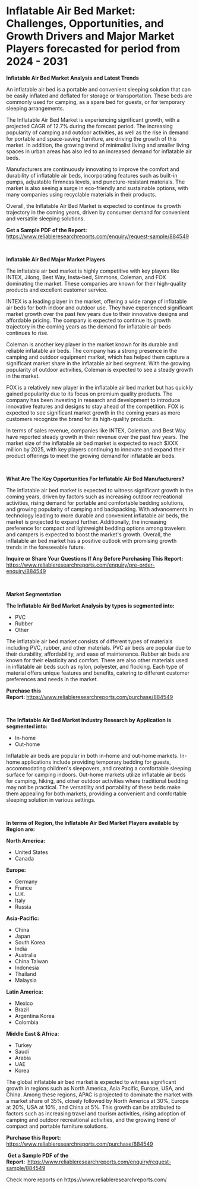 <p><h1>Inflatable Air Bed Market: Challenges, Opportunities, and Growth Drivers and Major Market Players forecasted for period from 2024 - 2031</h1></p><p><strong>Inflatable Air Bed Market Analysis and Latest Trends</strong></p>
<p><p>An inflatable air bed is a portable and convenient sleeping solution that can be easily inflated and deflated for storage or transportation. These beds are commonly used for camping, as a spare bed for guests, or for temporary sleeping arrangements.</p><p>The Inflatable Air Bed Market is experiencing significant growth, with a projected CAGR of 12.7% during the forecast period. The increasing popularity of camping and outdoor activities, as well as the rise in demand for portable and space-saving furniture, are driving the growth of this market. In addition, the growing trend of minimalist living and smaller living spaces in urban areas has also led to an increased demand for inflatable air beds.</p><p>Manufacturers are continuously innovating to improve the comfort and durability of inflatable air beds, incorporating features such as built-in pumps, adjustable firmness levels, and puncture-resistant materials. The market is also seeing a surge in eco-friendly and sustainable options, with many companies using recyclable materials in their products.</p><p>Overall, the Inflatable Air Bed Market is expected to continue its growth trajectory in the coming years, driven by consumer demand for convenient and versatile sleeping solutions.</p></p>
<p><strong>Get a Sample PDF of the Report:&nbsp;</strong> <a href="https://www.reliableresearchreports.com/enquiry/request-sample/884549">https://www.reliableresearchreports.com/enquiry/request-sample/884549</a></p>
<p>&nbsp;</p>
<p><strong>Inflatable Air Bed Major Market Players</strong></p>
<p><p>The inflatable air bed market is highly competitive with key players like INTEX, Jilong, Best Way, Insta-bed, Simmons, Coleman, and FOX dominating the market. These companies are known for their high-quality products and excellent customer service. </p><p>INTEX is a leading player in the market, offering a wide range of inflatable air beds for both indoor and outdoor use. They have experienced significant market growth over the past few years due to their innovative designs and affordable pricing. The company is expected to continue its growth trajectory in the coming years as the demand for inflatable air beds continues to rise.</p><p>Coleman is another key player in the market known for its durable and reliable inflatable air beds. The company has a strong presence in the camping and outdoor equipment market, which has helped them capture a significant market share in the inflatable air bed segment. With the growing popularity of outdoor activities, Coleman is expected to see a steady growth in the market.</p><p>FOX is a relatively new player in the inflatable air bed market but has quickly gained popularity due to its focus on premium quality products. The company has been investing in research and development to introduce innovative features and designs to stay ahead of the competition. FOX is expected to see significant market growth in the coming years as more customers recognize the brand for its high-quality products.</p><p>In terms of sales revenue, companies like INTEX, Coleman, and Best Way have reported steady growth in their revenue over the past few years. The market size of the inflatable air bed market is expected to reach $XXX million by 2025, with key players continuing to innovate and expand their product offerings to meet the growing demand for inflatable air beds.</p></p>
<p>&nbsp;</p>
<p><strong>What Are The Key Opportunities For Inflatable Air Bed Manufacturers?</strong></p>
<p><p>The inflatable air bed market is expected to witness significant growth in the coming years, driven by factors such as increasing outdoor recreational activities, rising demand for portable and comfortable bedding solutions, and growing popularity of camping and backpacking. With advancements in technology leading to more durable and convenient inflatable air beds, the market is projected to expand further. Additionally, the increasing preference for compact and lightweight bedding options among travelers and campers is expected to boost the market's growth. Overall, the inflatable air bed market has a positive outlook with promising growth trends in the foreseeable future.</p></p>
<p><strong>Inquire or Share Your Questions If Any Before Purchasing This Report:</strong> <a href="https://www.reliableresearchreports.com/enquiry/pre-order-enquiry/884549">https://www.reliableresearchreports.com/enquiry/pre-order-enquiry/884549</a></p>
<p>&nbsp;</p>
<p><strong>Market Segmentation</strong></p>
<p><strong>The Inflatable Air Bed Market Analysis by types is segmented into:</strong></p>
<p><ul><li>PVC</li><li>Rubber</li><li>Other</li></ul></p>
<p><p>The inflatable air bed market consists of different types of materials including PVC, rubber, and other materials. PVC air beds are popular due to their durability, affordability, and ease of maintenance. Rubber air beds are known for their elasticity and comfort. There are also other materials used in inflatable air beds such as nylon, polyester, and flocking. Each type of material offers unique features and benefits, catering to different customer preferences and needs in the market.</p></p>
<p><strong>Purchase this Report:&nbsp;</strong><a href="https://www.reliableresearchreports.com/purchase/884549">https://www.reliableresearchreports.com/purchase/884549</a></p>
<p>&nbsp;</p>
<p><strong>The Inflatable Air Bed Market Industry Research by Application is segmented into:</strong></p>
<p><ul><li>In-home</li><li>Out-home</li></ul></p>
<p><p>Inflatable air beds are popular in both in-home and out-home markets. In-home applications include providing temporary bedding for guests, accommodating children's sleepovers, and creating a comfortable sleeping surface for camping indoors. Out-home markets utilize inflatable air beds for camping, hiking, and other outdoor activities where traditional bedding may not be practical. The versatility and portability of these beds make them appealing for both markets, providing a convenient and comfortable sleeping solution in various settings.</p></p>
<p>&nbsp;</p>
<p><strong>In terms of Region, the Inflatable Air Bed Market Players available by Region are:</strong></p>
<p>
    <p> <strong> North America: </strong>
        <ul>
            <li>United States</li>
            <li>Canada</li>
        </ul>
        </p> 
    <p> <strong> Europe: </strong>
        <ul>
            <li>Germany</li>
            <li>France</li>
            <li>U.K.</li>
            <li>Italy</li>
            <li>Russia</li>
        </ul>
        </p> 
    <p> <strong> Asia-Pacific: </strong>
        <ul>
            <li>China</li>
            <li>Japan</li>
            <li>South Korea</li>
            <li>India</li>
            <li>Australia</li>
            <li>China Taiwan</li>
            <li>Indonesia</li>
            <li>Thailand</li>
            <li>Malaysia</li>
        </ul>
        </p> 
    <p> <strong> Latin America: </strong>
        <ul>
            <li>Mexico</li>
            <li>Brazil</li>
            <li>Argentina Korea</li>
            <li>Colombia</li>
        </ul>
        </p> 
    <p> <strong> Middle East & Africa: </strong>
        <ul>
            <li>Turkey</li>
            <li>Saudi</li>
            <li>Arabia</li>
            <li>UAE</li>
            <li>Korea</li>
        </ul>
    </p>
    </p>
<p><p>The global inflatable air bed market is expected to witness significant growth in regions such as North America, Asia Pacific, Europe, USA, and China. Among these regions, APAC is projected to dominate the market with a market share of 35%, closely followed by North America at 30%, Europe at 20%, USA at 10%, and China at 5%. This growth can be attributed to factors such as increasing travel and tourism activities, rising adoption of camping and outdoor recreational activities, and the growing trend of compact and portable furniture solutions.</p></p>
<p><strong>Purchase this Report: </strong><a href="https://www.reliableresearchreports.com/purchase/884549">https://www.reliableresearchreports.com/purchase/884549</a></p>
<p>&nbsp;<strong>Get a Sample PDF of the Report:&nbsp;&nbsp;</strong><a href="https://www.reliableresearchreports.com/enquiry/request-sample/884549">https://www.reliableresearchreports.com/enquiry/request-sample/884549</a></p>
<p><strong></strong></p>
<p>Check more reports on https://www.reliableresearchreports.com/</p>
